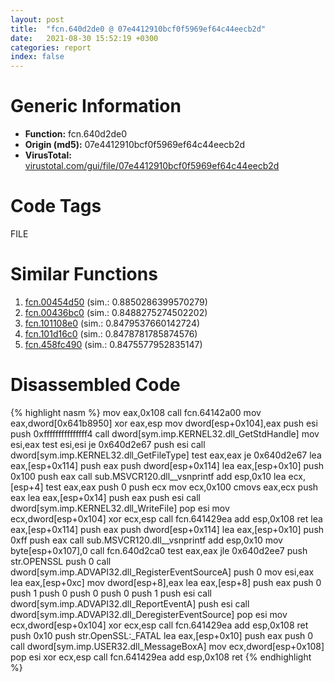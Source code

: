 ```yaml
---
layout: post
title:  "fcn.640d2de0 @ 07e4412910bcf0f5969ef64c44eecb2d"
date:   2021-08-30 15:52:19 +0300
categories: report
index: false
---
```


# Generic Information
- **Function:** fcn.640d2de0
- **Origin (md5):** 07e4412910bcf0f5969ef64c44eecb2d
- **VirusTotal:** [virustotal.com/gui/file/07e4412910bcf0f5969ef64c44eecb2d][virustotal_ref]

# Code Tags
<span class="tag" id="FILE">FILE</span>


# Similar Functions

1. [fcn.00454d50][similar_1_ref] (sim.: 0.8850286399570279)
2. [fcn.00436bc0][similar_2_ref] (sim.: 0.8488275274502202)
3. [fcn.101108e0][similar_3_ref] (sim.: 0.8479537660142724)
4. [fcn.101d16c0][similar_4_ref] (sim.: 0.8478781785874576)
5. [fcn.458fc490][similar_5_ref] (sim.: 0.8475577952835147)


# Disassembled Code

{% highlight nasm %}
mov eax,0x108
call fcn.64142a00
mov eax,dword[0x641b8950]
xor eax,esp
mov dword[esp+0x104],eax
push esi
push 0xfffffffffffffff4
call dword[sym.imp.KERNEL32.dll_GetStdHandle]
mov esi,eax
test esi,esi
je 0x640d2e67
push esi
call dword[sym.imp.KERNEL32.dll_GetFileType]
test eax,eax
je 0x640d2e67
lea eax,[esp+0x114]
push eax
push dword[esp+0x114]
lea eax,[esp+0x10]
push 0x100
push eax
call sub.MSVCR120.dll__vsnprintf
add esp,0x10
lea ecx,[esp+4]
test eax,eax
push 0
push ecx
mov ecx,0x100
cmovs eax,ecx
push eax
lea eax,[esp+0x14]
push eax
push esi
call dword[sym.imp.KERNEL32.dll_WriteFile]
pop esi
mov ecx,dword[esp+0x104]
xor ecx,esp
call fcn.641429ea
add esp,0x108
ret 
lea eax,[esp+0x114]
push eax
push dword[esp+0x114]
lea eax,[esp+0x10]
push 0xff
push eax
call sub.MSVCR120.dll__vsnprintf
add esp,0x10
mov byte[esp+0x107],0
call fcn.640d2ca0
test eax,eax
jle 0x640d2ee7
push str.OPENSSL
push 0
call dword[sym.imp.ADVAPI32.dll_RegisterEventSourceA]
push 0
mov esi,eax
lea eax,[esp+0xc]
mov dword[esp+8],eax
lea eax,[esp+8]
push eax
push 0
push 1
push 0
push 0
push 0
push 1
push esi
call dword[sym.imp.ADVAPI32.dll_ReportEventA]
push esi
call dword[sym.imp.ADVAPI32.dll_DeregisterEventSource]
pop esi
mov ecx,dword[esp+0x104]
xor ecx,esp
call fcn.641429ea
add esp,0x108
ret 
push 0x10
push str.OpenSSL:_FATAL
lea eax,[esp+0x10]
push eax
push 0
call dword[sym.imp.USER32.dll_MessageBoxA]
mov ecx,dword[esp+0x108]
pop esi
xor ecx,esp
call fcn.641429ea
add esp,0x108
ret 
{% endhighlight %}


[similar_1_ref]: /report/fcn.00454d50@e2ba7f10eb234338a49853c34d7d9c56
[similar_2_ref]: /report/fcn.00436bc0@17d73cbafe6dd96dd6f2291fab06fbb5
[similar_3_ref]: /report/fcn.101108e0@2585b133c2e70968905cce13b1fc2654
[similar_4_ref]: /report/fcn.101d16c0@2585b133c2e70968905cce13b1fc2654
[similar_5_ref]: /report/fcn.458fc490@284c9c9722cef7520dddfe58806fd72f
[virustotal_ref]: https://www.virustotal.com/gui/file/07e4412910bcf0f5969ef64c44eecb2d